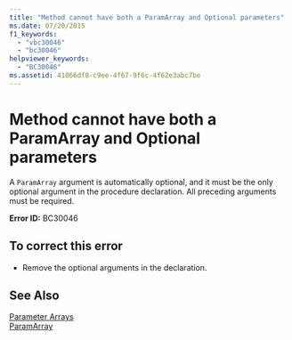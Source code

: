 ```yaml
---
title: "Method cannot have both a ParamArray and Optional parameters"
ms.date: 07/20/2015
f1_keywords: 
  - "vbc30046"
  - "bc30046"
helpviewer_keywords: 
  - "BC30046"
ms.assetid: 41066df8-c9ee-4f67-9f6c-4f62e3abc7be
---
```

# Method cannot have both a ParamArray and Optional parameters
A `ParamArray` argument is automatically optional, and it must be the only optional argument in the procedure declaration. All preceding arguments must be required.  
  
 **Error ID:** BC30046  
  
## To correct this error  
  
-   Remove the optional arguments in the declaration.  
  
## See Also  
 [Parameter Arrays](../../visual-basic/programming-guide/language-features/procedures/parameter-arrays.md)  
 [ParamArray](../../visual-basic/language-reference/modifiers/paramarray.md)
